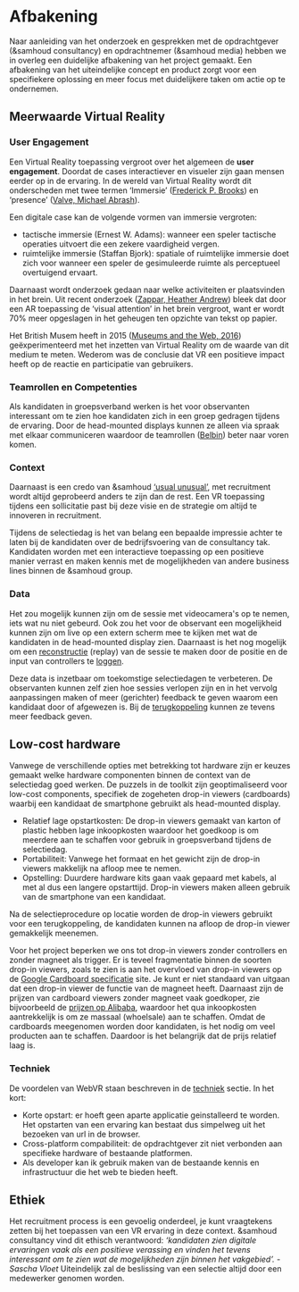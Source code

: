 # Afbakening

Naar aanleiding van het onderzoek en gesprekken met de opdrachtgever (&samhoud consultancy)  en opdrachtnemer (&samhoud media) hebben we in overleg een duidelijke afbakening van het project gemaakt. Een afbakening van het uiteindelijke concept en product zorgt voor een specifiekere oplossing en meer focus met duidelijkere taken om actie op te ondernemen.

## Meerwaarde Virtual Reality

### User Engagement
Een Virtual Reality toepassing vergroot over het algemeen de **user engagement**. Doordat de cases interactiever en visueler zijn gaan mensen eerder op in de ervaring. In de wereld van Virtual Reality wordt dit onderscheden met twee termen ‘Immersie’ ([Frederick P. Brooks](https://www.cs.unc.edu/~brooks/WhatsReal.pdf)) en ‘presence’ ([Valve, Michael Abrash](http://media.steampowered.com/apps/abrashblog/Abrash%20Dev%20Days%202014.pdf)). 

Een digitale case kan de volgende vormen van immersie vergroten:
* tactische immersie (Ernest W. Adams): wanneer een speler tactische operaties uitvoert die een zekere vaardigheid vergen.
* ruimtelijke immersie (Staffan Bjork): spatiale of ruimtelijke immersie doet zich voor wanneer een speler de gesimuleerde ruimte als perceptueel overtuigend ervaart.

Daarnaast wordt onderzoek gedaan naar welke activiteiten er plaatsvinden in het brein. Uit recent onderzoek ([Zappar, Heather Andrew](https://www.zappar.com/blog/how-augmented-reality-affects-brain/)) bleek dat door een AR toepassing de ‘visual attention’ in het brein vergroot, want er wordt 70% meer opgeslagen in het geheugen ten opzichte van tekst op papier.

Het British Musem heeft in 2015 ([Museums and the Web, 2016](https://mw2016.museumsandtheweb.com/paper/virtual-reality-at-the-british-museum-what-is-the-value-of-virtual-reality-environments-for-learning-by-children-and-young-people-schools-and-families/)) geëxperimenteerd met het inzetten van Virtual Reality om de waarde van dit medium te meten. Wederom was de conclusie dat VR een positieve impact heeft op de reactie en participatie van gebruikers.

### Teamrollen en Competenties
Als kandidaten in groepsverband werken is het voor observanten interessant om te zien hoe kandidaten zich in een groep gedragen tijdens de ervaring. Door de head-mounted displays kunnen ze alleen via spraak met elkaar communiceren waardoor de teamrollen ([Belbin](http://www.belbin.com/about/belbin-team-roles/)) beter naar voren komen.

### Context
Daarnaast is een credo van &samhoud [‘usual unusual’](http://consultancy.samhoud.com/en/about), met recruitment wordt altijd geprobeerd anders te zijn dan de rest. Een VR toepassing tijdens een sollicitatie past bij deze visie en de strategie om altijd te innoveren in recruitment.

Tijdens de selectiedag is het van belang een bepaalde impressie achter te laten bij de kandidaten over de bedrijfsvoering van de consultancy tak. Kandidaten worden met een interactieve toepassing op een positieve manier verrast en maken kennis met de mogelijkheden van andere business lines binnen de &samhoud group.

### Data
Het zou mogelijk kunnen zijn om de sessie met videocamera's op te nemen, iets wat nu niet gebeurd. Ook zou het voor de observant een mogelijkheid kunnen zijn om live op een extern scherm mee te kijken met wat de kandidaten in de head-mounted display zien. Daarnaast is het nog mogelijk om een [reconstructie](https://github.com/dmarcos/aframe-motion-capture-components) (replay) van de sessie te maken door de positie en de input van controllers te [loggen](https://www.npmjs.com/package/aframe-log-component).

Deze data is inzetbaar om toekomstige selectiedagen te verbeteren. De observanten kunnen zelf zien hoe sessies verlopen zijn en in het vervolg aanpassingen maken of meer (gerichter) feedback te geven waarom een kandidaat door of afgewezen is. Bij de [terugkoppeling](https://productbiografie.dandevri.es/research/SCENARIO.html) kunnen ze tevens meer feedback geven.

## Low-cost hardware
Vanwege de verschillende opties met betrekking tot hardware zijn er keuzes gemaakt welke hardware componenten binnen de context van de selectiedag goed werken. De puzzels in de toolkit zijn geoptimaliseerd voor low-cost components, specifiek de zogeheten drop-in viewers (cardboards) waarbij een kandidaat de smartphone gebruikt als head-mounted display.

* Relatief lage opstartkosten: De drop-in viewers gemaakt van karton of plastic hebben lage inkoopkosten waardoor het goedkoop is om meerdere aan te schaffen voor gebruik in groepsverband tijdens de selectiedag.
* Portabiliteit: Vanwege het formaat en het gewicht zijn de drop-in viewers makkelijk na afloop mee te nemen.
* Opstelling: Duurdere hardware kits gaan vaak gepaard met kabels, al met al dus een langere opstarttijd. Drop-in viewers maken alleen gebruik van de smartphone van een kandidaat.

Na de selectieprocedure op locatie worden de drop-in viewers gebruikt voor een terugkoppeling, de kandidaten kunnen na afloop de drop-in viewer gemakkelijk meenemen.

Voor het project beperken we ons tot drop-in viewers zonder controllers en zonder magneet als trigger. Er is teveel fragmentatie binnen de soorten drop-in viewers, zoals te zien is aan het overvloed van drop-in viewers op de [Google Cardboard specificatie](https://vr.google.com/cardboard/get-cardboard/) site. Je kunt er niet standaard van uitgaan dat een drop-in viewer de functie van de magneet heeft. Daarnaast zijn de prijzen van cardboard viewers zonder magneet vaak goedkoper, zie bijvoorbeeld de [prijzen op Alibaba](https://www.alibaba.com/trade/search?fsb=y&IndexArea=product_en&CatId=&SearchText=cardboard+viewer&viewtype=G), waardoor het qua inkoopkosten aantrekkelijk is om ze massaal (whoelsale) aan te schaffen. Omdat de cardboards meegenomen worden door kandidaten, is het nodig om veel producten aan te schaffen. Daardoor is het belangrijk dat de prijs relatief laag is.

### Techniek
De voordelen van WebVR staan beschreven in de [techniek](https://productbiografie.dandevri.es/vr/TECH.html) sectie. In het kort:

* Korte opstart: er hoeft geen aparte applicatie geinstalleerd te worden. Het opstarten van een ervaring kan bestaat dus simpelweg uit het bezoeken van url in de browser.
* Cross-platform compabiliteit: de opdrachtgever zit niet verbonden aan specifieke hardware of bestaande platformen.
* Als developer kan ik gebruik maken van de bestaande kennis en infrastructuur die het web te bieden heeft.

## Ethiek
Het recruitment process is een gevoelig onderdeel, je kunt vraagtekens zetten bij het toepassen van een VR ervaring in deze context. &samhoud consultancy vind dit ethisch verantwoord: *‘kandidaten zien digitale ervaringen vaak als een positieve verassing en vinden het tevens interessant om te zien wat de mogelijkheden zijn binnen het vakgebied’. - Sascha Vloet* Uiteindelijk zal de beslissing van een selectie altijd door een medewerker genomen worden. 